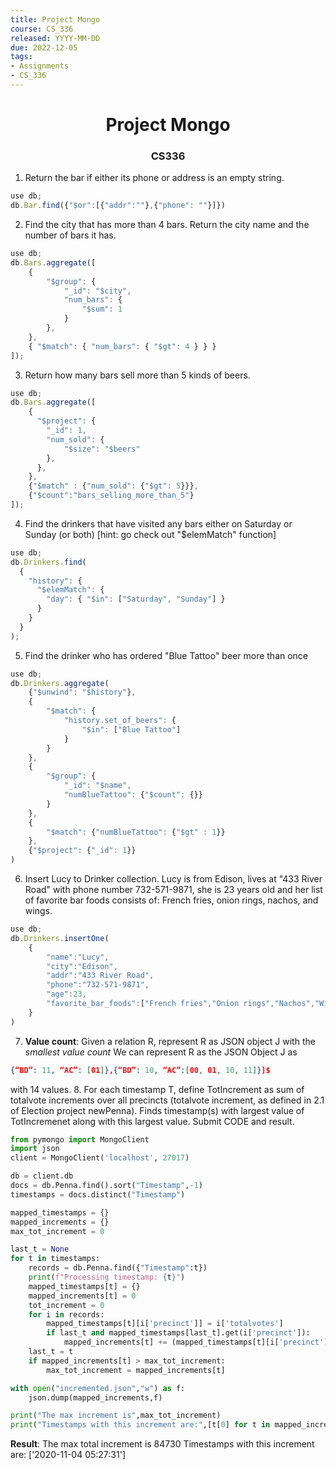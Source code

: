 ```yaml
---
title: Project Mongo
course: CS_336
released: YYYY-MM-DD
due: 2022-12-05
tags:
- Assignments
- CS_336
---
```

<center><h1>Project Mongo</h1></center>
<center><h3>CS336</h3></center>

1. Return the bar if either its phone or address is an empty string.
```javascript
use db;
db.Bar.find({"$or":[{"addr":""},{"phone": ""}]})
```
2. Find the city that has more than 4 bars. Return the city name and the number of bars it has.
```javascript
use db;
db.Bars.aggregate([
	{
		"$group": {
			"_id": "$city",
			"num_bars": {
				"$sum": 1
			}
		},
	},
	{ "$match": { "num_bars": { "$gt": 4 } } }
]);
```
3. Return how many bars sell more than 5 kinds of beers.
```javascript
use db;
db.Bars.aggregate([
    {
      "$project": {
        "_id": 1,
        "num_sold": {
	        "$size": "$beers"
	    },
      },
    },
    {"$match" : {"num_sold": {"$gt": 5}}},
	{"$count":"bars_selling_more_than_5"}
]);
```
4. Find the drinkers that have visited any bars either on Saturday or Sunday (or both) \[hint: go check out "$elemMatch" function\]
```javascript
use db;
db.Drinkers.find(
  {
    "history": {
      "$elemMatch": {
        "day": { "$in": ["Saturday", "Sunday"] }
      }
    }
  }
);
```
5. Find the drinker who has ordered "Blue Tattoo" beer more than once
```javascript
use db;
db.Drinkers.aggregate(
	{"$unwind": "$history"},
	{
		"$match": {
			"history.set_of_beers": {
				"$in": ["Blue Tattoo"]
			}
		}
	},
	{
		"$group": {
			"_id": "$name",
			"numBlueTattoo": {"$count": {}}
		}
	},
	{
		"$match": {"numBlueTattoo": {"$gt" : 1}}
	},
	{"$project": {"_id": 1}}
)
```
6. Insert Lucy to Drinker collection. Lucy is from Edison, lives at "433 River Road" with phone number 732-571-9871, she is 23 years old and her list of favorite bar foods consists of: French fries, onion rings, nachos, and wings.
```javascript
use db;
db.Drinkers.insertOne(
	{
		"name":"Lucy",
		"city":"Edison",
		"addr":"433 River Road",
		"phone":"732-571-9871",
		"age":23,
		"favorite_bar_foods":["French fries","Onion rings","Nachos","Wings"]
	}
) 
```
7. **Value count**: Given a relation R, represent R as JSON object J with the *smallest value count*
We can represent R as the JSON Object J as
```json
{“BD”: 11, “AC”: [01]},{“BD”: 10, “AC”:[00, 01, 10, 11]}]$
```
with 14 values.
8. For each timestamp T, define TotIncrement as sum of totalvote increments over all precincts (totalvote increment, as defined in 2.1 of Election project newPenna). Finds timestamp(s) with largest value of TotIncremenet along with this largest value. Submit CODE and result.
```python
from pymongo import MongoClient
import json
client = MongoClient('localhost', 27017)

db = client.db
docs = db.Penna.find().sort("Timestamp",-1)
timestamps = docs.distinct("Timestamp")

mapped_timestamps = {}
mapped_increments = {}
max_tot_increment = 0

last_t = None
for t in timestamps:
    records = db.Penna.find({"Timestamp":t})
    print(f"Processing timestamp: {t}")
    mapped_timestamps[t] = {}
    mapped_increments[t] = 0
    tot_increment = 0
    for i in records:
        mapped_timestamps[t][i['precinct']] = i['totalvotes']
        if last_t and mapped_timestamps[last_t].get(i['precinct']):
            mapped_increments[t] += (mapped_timestamps[t][i['precinct']] - mapped_timestamps[last_t][i['precinct']])
    last_t = t
    if mapped_increments[t] > max_tot_increment:
        max_tot_increment = mapped_increments[t]

with open("incremented.json","w") as f:
    json.dump(mapped_increments,f)

print("The max increment is",max_tot_increment)
print("Timestamps with this increment are:",[t[0] for t in mapped_increments.items() if t[1] == max_tot_increment])
```

**Result**:
The max total increment is 84730
Timestamps with this increment are: \['2020-11-04 05:27:31'\]